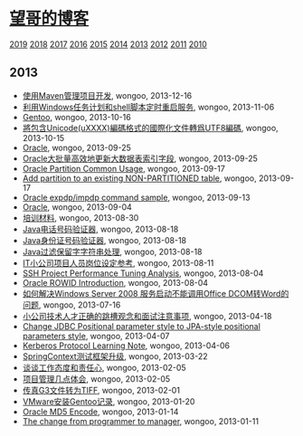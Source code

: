 # [望哥的博客](http://blog.sisopipo.com)
 [2019](/2019/)
 [2018](/2018/)
 [2017](/2017/)
 [2016](/2016/)
 [2015](/2015/)
 [2014](/2014/)
 [2013](/2013/)
 [2012](/2012/)
 [2011](/2011/)
 [2010](/2010/)


## 2013
* [使用Maven管理项目开发](/2013/2013-12-16-using-maven-to-manage-project), wongoo, 2013-12-16
* [利用Windows任务计划和shell脚本定时重启服务](/2013/2013-11-06-using-schedule-job-to-auto-start-service), wongoo, 2013-11-06
* [Gentoo](/2013/2013-10-16-gentoo-linux-grub-cant-start), wongoo, 2013-10-16
* [將包含Unicode(uXXXX)編碼格式的國際化文件轉爲UTF8編碼](/2013/2013-10-15-unicode-to-utf8), wongoo, 2013-10-15
* [Oracle](/2013/2013-09-25-oracleget-table-data-size), wongoo, 2013-09-25
* [Oracle大批量高效地更新大数据表索引字段](/2013/2013-09-25-oracle-efficient-to-update-index-col-of-big-table), wongoo, 2013-09-25
* [Oracle Partition Common Usage](/2013/2013-09-17-oracle-partition-common-usage), wongoo, 2013-09-17
* [Add partition to an existing NON-PARTITIONED table](/2013/2013-09-17-add-partition-to-an-existing-non-partitioned-table), wongoo, 2013-09-17
* [Oracle expdp/impdp command sample](/2013/2013-09-13-oracle-expdpimpdp-command-sample), wongoo, 2013-09-13
* [Oracle](/2013/2013-09-04-oraclerebuilding-all-unusable-indexes), wongoo, 2013-09-04
* [培训材料](/2013/2013-08-30-how-to-be-a-good-programmer), wongoo, 2013-08-30
* [Java电话号码验证器](/2013/2013-08-18-java-tel-validator), wongoo, 2013-08-18
* [Java身份证号码验证器](/2013/2013-08-18-java-id-validator), wongoo, 2013-08-18
* [Java过滤保留字字符串处理](/2013/2013-08-18-java-filter-keeping-words), wongoo, 2013-08-18
* [IT小公司项目人员岗位设定参考](/2013/2013-08-11-jobs-for-little-company), wongoo, 2013-08-11
* [SSH Project Performance Tuning Analysis](/2013/2013-08-04-ssh-project-performance-tuning-analiysis), wongoo, 2013-08-04
* [Oracle ROWID Introduction](/2013/2013-08-04-oracle-rowid), wongoo, 2013-08-04
* [如何解决Windows Server 2008 服务启动不能调用Office DCOM转Word的问题](/2013/2013-07-16-windows2008-call-dcom-problem), wongoo, 2013-07-16
* [小公司技术人才正确的跳槽观念和面试注意事项](/2013/2013-04-18-notice-tips-when-job-hopping), wongoo, 2013-04-18
* [Change JDBC Positional parameter style to JPA-style positional parameters style](/2013/2013-04-07-hql-parameters-style), wongoo, 2013-04-07
* [Kerberos Protocol Learning Note](/2013/2013-04-06-kerberos-protocol-learning-note), wongoo, 2013-04-06
* [SpringContext测试框架升级](/2013/2013-03-22-springcontext-test-framework-upgrade), wongoo, 2013-03-22
* [谈谈工作态度和责任心](/2013/2013-02-05-responsibility-and-attibute), wongoo, 2013-02-05
* [项目管理几点体会](/2013/2013-02-05-experience-of-project-management), wongoo, 2013-02-05
* [传真G3文件转为TIFF](/2013/2013-02-01-fax-g3-to-tiff), wongoo, 2013-02-01
* [VMware安装Gentoo记录](/2013/2013-01-20-vmware-install-gentoo), wongoo, 2013-01-20
* [Oracle MD5 Encode](/2013/2013-01-14-oracle-md5-encode), wongoo, 2013-01-14
* [The change from programmer to manager](/2013/2013-01-11-the-change-from-programmer-to-manager), wongoo, 2013-01-11
